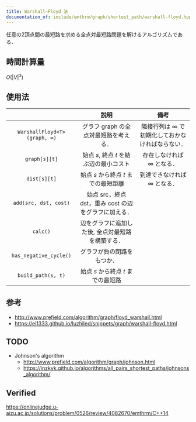 ```yaml
---
title: Warshall–Floyd 法
documentation_of: include/emthrm/graph/shortest_path/warshall-floyd.hpp
---
```


任意の2頂点間の最短路を求める全点対最短路問題を解けるアルゴリズムである．


## 時間計算量

$O({\lvert V \rvert}^3)$


## 使用法

||説明|備考|
|:--:|:--:|:--:|
|`WarshallFloyd<T>(graph, ∞)`|グラフ $\mathrm{graph}$ の全点対最短路を考える．|隣接行列は $\infty$ で初期化しておかなければならない．|
|`graph[s][t]`|始点 $s$, 終点 $t$ を結ぶ辺の最小コスト|存在しなければ $\infty$ となる．|
|`dist[s][t]`|始点 $s$ から終点 $t$ までの最短距離|到達できなければ $\infty$ となる．|
|`add(src, dst, cost)`|始点 $\mathrm{src}$，終点 $\mathrm{dst}$，重み $\mathrm{cost}$ の辺をグラフに加える．|
|`calc()`|辺をグラフに追加した後, 全点対最短路を構築する．||
|`has_negative_cycle()`|グラフが負の閉路をもつか．||
|`build_path(s, t)`|始点 $s$ から終点 $t$ までの最短路||


## 参考

- http://www.prefield.com/algorithm/graph/floyd_warshall.html
- https://ei1333.github.io/luzhiled/snippets/graph/warshall-floyd.html


## TODO

- Johnson's algorithm
  - http://www.prefield.com/algorithm/graph/johnson.html
  - https://inzkyk.github.io/algorithms/all_pairs_shortest_paths/johnsons_algorithm/


## Verified

https://onlinejudge.u-aizu.ac.jp/solutions/problem/0526/review/4082670/emthrm/C++14
